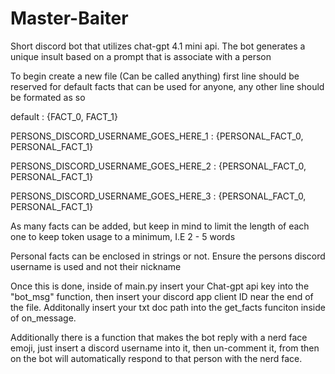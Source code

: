 # Master-Baiter
Short discord bot that utilizes chat-gpt 4.1 mini api. The bot generates a unique insult based on a prompt that is associate with a person

  To begin create a new file (Can be called anything)
first line should be reserved for default facts that can be used for anyone, any other line should be formated as so 

default : {FACT_0, FACT_1}

PERSONS_DISCORD_USERNAME_GOES_HERE_1 : {PERSONAL_FACT_0, PERSONAL_FACT_1}

PERSONS_DISCORD_USERNAME_GOES_HERE_2 : {PERSONAL_FACT_0, PERSONAL_FACT_1}


PERSONS_DISCORD_USERNAME_GOES_HERE_3 : {PERSONAL_FACT_0, PERSONAL_FACT_1}

  As many facts can be added, but keep in mind to limit the length of each one to keep token usage to a minimum, I.E 2 - 5 words

  Personal facts can be enclosed in strings or not. Ensure the persons discord username is used and not their nickname

  Once this is done, inside of main.py insert your Chat-gpt api key into the "bot_msg" function, then insert your discord app client ID near the end of the file. Additonally insert your txt doc path into the get_facts funciton inside of on_message.

  Additionally there is a function that makes the bot reply with a nerd face emoji, just insert a discord username into it, then un-comment it, from then on the bot will automatically respond to that person with the nerd face.
